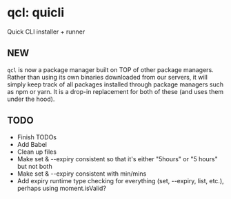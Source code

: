 # qcl: quicli

Quick CLI installer + runner

## NEW

`qcl` is now a package manager built on TOP of other package managers. Rather than using its own binaries downloaded from our servers, it will simply keep track of all packages installed through package managers such as npm or yarn. It is a drop-in replacement for both of these (and uses them under the hood).

## TODO

- Finish TODOs
- Add Babel
- Clean up files
- Make set & --expiry consistent so that it's either "5hours" or "5 hours" but not both
- Make set & --expiry consistent with min/mins
- Add expiry runtime type checking for everything (set, --expiry, list, etc.), perhaps using moment.isValid?
